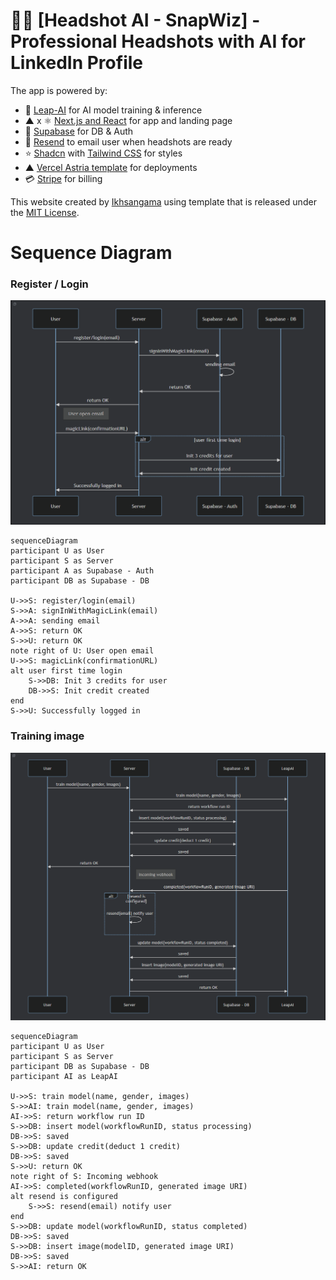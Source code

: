 # 👨‍💼 [Headshot AI - SnapWiz] - Professional Headshots with AI for LinkedIn Profile

The app is powered by:
- 🚀 [Leap-AI](https://www.astria.ai/) for AI model training & inference
- ▲ x ⚛️ [Next.js and React](https://nextjs.org/) for app and landing page
- 🔋 [Supabase](https://supabase.com/) for DB & Auth
- 📩 [Resend](https://resend.com/) to email user when headshots are ready
- ⭐️ [Shadcn](https://ui.shadcn.com/) with [Tailwind CSS](https://tailwindcss.com/) for styles
- ▲ [Vercel Astria template](https://vercel.com/new/clone?repository-url=https%3A%2F%2Fgithub.com%2Fleap-ai%2Fheadshots-starter%2Ftree%2Fmain&env=ASTRIA_API_KEY,APP_WEBHOOK_SECRET&envDescription=Set%20up%20environment%20variables%20for%20Leap%20AI%20and%20redirect%20URL%20in%20Supabase%20Auth%20dashboard.%20See%20.env.local.example%20for%20full%20config%20with%20Resend%20and%20Stripe.&envLink=https%3A%2F%2Fgithub.com%2Fleap-ai%2Fheadshots-starter%2Fblob%2Fmain%2F.env.local.example&project-name=headshots-starter-clone&repository-name=headshots-starter-clone&demo-title=AI%20Headshot%20Generator&demo-description=A%20Professional%20AI%20headshot%20generator%20starter%20kit%20powered%20by%20Next.js%2C%20Leap%20AI%2C%20and%20Vercel&demo-url=https%3A%2F%2Fwww.getheadshots.ai%2F&demo-image=https%3A%2F%2Fimages.ctfassets.net%2Fe5382hct74si%2F1CEDfTwO5vPEiNMgN2Y1t6%2F245d1e0c11c4d8e734fbe345b9ecdc7c%2Fdemo.png&integration-ids=oac_VqOgBHqhEoFTPzGkPd7L0iH6&external-id=https%3A%2F%2Fgithub.com%2Fleap-ai%2Fheadshots-starter%2Ftree%2Fmain) for deployments
- 💳 [Stripe](https://stripe.com/) for billing

This website created by [Ikhsangama](https://www.linkedin.com/in/ikhsangama/) using template that is released under the [MIT License](https://choosealicense.com/licenses/mit/).

# Sequence Diagram

### Register / Login
![img.png](img.png)
```mermaid
sequenceDiagram
participant U as User
participant S as Server
participant A as Supabase - Auth
participant DB as Supabase - DB

U->>S: register/login(email)
S->>A: signInWithMagicLink(email)
A->>A: sending email
A->>S: return OK
S->>U: return OK
note right of U: User open email
U->>S: magicLink(confirmationURL)
alt user first time login
    S->>DB: Init 3 credits for user
    DB->>S: Init credit created
end
S->>U: Successfully logged in
```

### Training image
![img_1.png](img_1.png)
```mermaid
sequenceDiagram
participant U as User
participant S as Server
participant DB as Supabase - DB
participant AI as LeapAI

U->>S: train model(name, gender, images)
S->>AI: train model(name, gender, images)
AI->>S: return workflow run ID
S->>DB: insert model(workflowRunID, status processing)
DB->>S: saved
S->>DB: update credit(deduct 1 credit)
DB->>S: saved
S->>U: return OK
note right of S: Incoming webhook
AI->>S: completed(workflowRunID, generated image URI)
alt resend is configured
    S->>S: resend(email) notify user
end
S->>DB: update model(workflowRunID, status completed)
DB->>S: saved
S->>DB: insert image(modelID, generated image URI)
DB->>S: saved
S->>AI: return OK
```